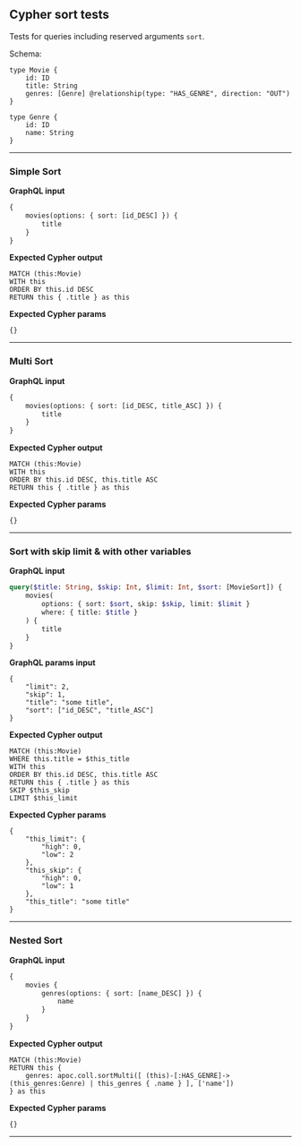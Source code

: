 ## Cypher sort tests

Tests for queries including reserved arguments `sort`.

Schema:

```schema
type Movie {
    id: ID
    title: String
    genres: [Genre] @relationship(type: "HAS_GENRE", direction: "OUT")
}

type Genre {
    id: ID
    name: String
}
```

---

### Simple Sort

**GraphQL input**

```graphql
{
    movies(options: { sort: [id_DESC] }) {
        title
    }
}
```

**Expected Cypher output**

```cypher
MATCH (this:Movie)
WITH this
ORDER BY this.id DESC
RETURN this { .title } as this
```

**Expected Cypher params**

```cypher-params
{}
```

---

### Multi Sort

**GraphQL input**

```graphql
{
    movies(options: { sort: [id_DESC, title_ASC] }) {
        title
    }
}
```

**Expected Cypher output**

```cypher
MATCH (this:Movie)
WITH this
ORDER BY this.id DESC, this.title ASC
RETURN this { .title } as this
```

**Expected Cypher params**

```cypher-params
{}
```

---

### Sort with skip limit & with other variables

**GraphQL input**

```graphql
query($title: String, $skip: Int, $limit: Int, $sort: [MovieSort]) {
    movies(
        options: { sort: $sort, skip: $skip, limit: $limit }
        where: { title: $title }
    ) {
        title
    }
}
```

**GraphQL params input**

```graphql-params
{
    "limit": 2,
    "skip": 1,
    "title": "some title",
    "sort": ["id_DESC", "title_ASC"]
}
```

**Expected Cypher output**

```cypher
MATCH (this:Movie)
WHERE this.title = $this_title
WITH this
ORDER BY this.id DESC, this.title ASC
RETURN this { .title } as this
SKIP $this_skip
LIMIT $this_limit
```

**Expected Cypher params**

```cypher-params
{
    "this_limit": {
        "high": 0,
        "low": 2
    },
    "this_skip": {
        "high": 0,
        "low": 1
    },
    "this_title": "some title"
}
```

---

### Nested Sort

**GraphQL input**

```graphql
{
    movies {
        genres(options: { sort: [name_DESC] }) {
            name
        }
    }
}
```

**Expected Cypher output**

```cypher
MATCH (this:Movie)
RETURN this {
    genres: apoc.coll.sortMulti([ (this)-[:HAS_GENRE]->(this_genres:Genre) | this_genres { .name } ], ['name'])
} as this
```

**Expected Cypher params**

```cypher-params
{}
```

---
